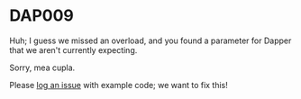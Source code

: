 ﻿# DAP009

Huh; I guess we missed an overload, and you found a parameter for Dapper that we aren't currently expecting.

Sorry, mea cupla.

Please [log an issue](https://github.com/DapperLib/DapperAOT/issues) with example code; we want to fix this!
